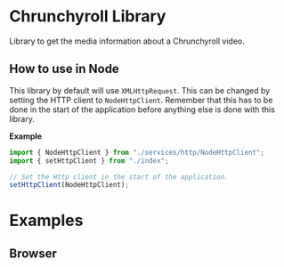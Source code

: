# Chrunchyroll Library
Library to get the media information about a Chrunchyroll video.

## How to use in Node
This library by default will use `XMLHttpRequest`. This can be changed by
setting the HTTP client to `NodeHttpClient`. Remember that this has to be done
in the start of the application before anything else is done with this library.

__Example__
```TypeScript
import { NodeHttpClient } from "./services/http/NodeHttpClient";
import { setHttpClient } from "./index";

// Set the Http client in the start of the application.
setHttpClient(NodeHttpClient);
```

# Examples
## Browser
```TypeScript

```